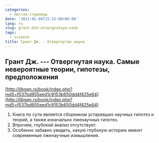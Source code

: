 ```yaml
---
categories:
  - листая-страницы
date: '2013-01-04T15:32:00+00:00'
lang: ru
slug: grant-dzh-otvergnutaya-nauk
tags:
  - science
title: Грант Дж. - Отвергнутая наука
---
```



## Грант Дж. --- Отвергнутая наука. Самые невероятные теории, гипотезы, предположения ##

[http://libgen.rs/book/index.php?md5=f537bd955eed1c9153b650dd4f425e64](http://libgen.rs/book/index.php?md5=f537bd955eed1c9153b650dd4f425e64)

1. Книга по сути является сборником устаревших научных гипотез и теорий, а также изначально лженаучных гипотез. 
2. Впрочем, глубокий анализ отсутствует.
3. Особенно забавно увидеть, какую глубокую историю имеют современные лженаучные измышления.
